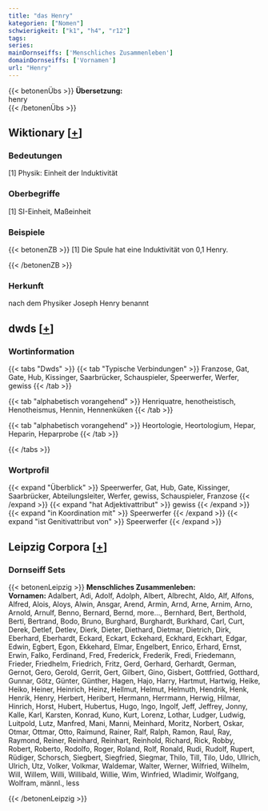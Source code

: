 ```yaml
---
title: "das Henry"
kategorien: ["Nomen"]
schwierigkeit: ["k1", "h4", "r12"]
tags:
series:
mainDornseiffs: ['Menschliches Zusammenleben']
domainDornseiffs: ['Vornamen']
url: "Henry"
---
```


{{< betonenÜbs >}}
**Übersetzung:**  
henry  
{{< /betonenÜbs >}}

## Wiktionary [[+](https://de.wiktionary.org/wiki/Henry)]

### Bedeutungen
[1] Physik: Einheit der Induktivität  

### Oberbegriffe
[1] SI-Einheit, Maßeinheit  

### Beispiele
{{< betonenZB >}}
[1] Die Spule hat eine Induktivität von 0,1 Henry.  

{{< /betonenZB >}}
### Herkunft
nach dem Physiker Joseph Henry benannt  



## dwds [[+](https://www.dwds.de/wb/Henry)]

### Wortinformation
{{< tabs "Dwds" >}}
{{< tab "Typische Verbindungen" >}}
Franzose, Gat, Gate, Hub, Kissinger, Saarbrücker, Schauspieler, Speerwerfer, Werfer, gewiss
{{< /tab >}}

{{< tab "alphabetisch vorangehend" >}}
Henriquatre, henotheistisch, Henotheismus, Hennin, Hennenküken
{{< /tab >}}

{{< tab "alphabetisch vorangehend" >}}
Heortologie, Heortologium, Hepar, Heparin, Heparprobe
{{< /tab >}}

{{< /tabs >}}

### Wortprofil
{{< expand "Überblick" >}} Speerwerfer, Gat, Hub, Gate, Kissinger, Saarbrücker, Abteilungsleiter, Werfer, gewiss, Schauspieler, Franzose {{< /expand >}}
{{< expand "hat Adjektivattribut" >}} gewiss {{< /expand >}}
{{< expand "in Koordination mit" >}} Speerwerfer {{< /expand >}}
{{< expand "ist Genitivattribut von" >}} Speerwerfer {{< /expand >}}

## Leipzig Corpora [[+](https://corpora.uni-leipzig.de/en/res?word=Henry&corpusId=deu_newscrawl-public_2018)]

### Dornseiff Sets
{{< betonenLeipzig >}}
**Menschliches Zusammenleben:**  
**Vornamen:** Adalbert, Adi, Adolf, Adolph, Albert, Albrecht, Aldo, Alf, Alfons, Alfred, Alois, Aloys, Alwin, Ansgar, Arend, Armin, Arnd, Arne, Arnim, Arno, Arnold, Arnulf, Benno, Bernard, Bernd, more..., Bernhard, Bert, Berthold, Berti, Bertrand, Bodo, Bruno, Burghard, Burghardt, Burkhard, Carl, Curt, Derek, Detlef, Detlev, Dierk, Dieter, Diethard, Dietmar, Dietrich, Dirk, Eberhard, Eberhardt, Eckard, Eckart, Eckehard, Eckhard, Eckhart, Edgar, Edwin, Egbert, Egon, Ekkehard, Elmar, Engelbert, Enrico, Erhard, Ernst, Erwin, Falko, Ferdinand, Fred, Frederick, Frederik, Fredi, Friedemann, Frieder, Friedhelm, Friedrich, Fritz, Gerd, Gerhard, Gerhardt, German, Gernot, Gero, Gerold, Gerrit, Gert, Gilbert, Gino, Gisbert, Gottfried, Gotthard, Gunnar, Götz, Günter, Günther, Hagen, Hajo, Harry, Hartmut, Hartwig, Heike, Heiko, Heiner, Heinrich, Heinz, Hellmut, Helmut, Helmuth, Hendrik, Henk, Henrik, Henry, Herbert, Heribert, Hermann, Herrmann, Herwig, Hilmar, Hinrich, Horst, Hubert, Hubertus, Hugo, Ingo, Ingolf, Jeff, Jeffrey, Jonny, Kalle, Karl, Karsten, Konrad, Kuno, Kurt, Lorenz, Lothar, Ludger, Ludwig, Luitpold, Lutz, Manfred, Mani, Manni, Meinhard, Moritz, Norbert, Oskar, Otmar, Ottmar, Otto, Raimund, Rainer, Ralf, Ralph, Ramon, Raul, Ray, Raymond, Reiner, Reinhard, Reinhart, Reinhold, Richard, Rick, Robby, Robert, Roberto, Rodolfo, Roger, Roland, Rolf, Ronald, Rudi, Rudolf, Rupert, Rüdiger, Schorsch, Siegbert, Siegfried, Siegmar, Thilo, Till, Tilo, Udo, Ullrich, Ulrich, Utz, Volker, Volkmar, Waldemar, Walter, Werner, Wilfried, Wilhelm, Will, Willem, Willi, Willibald, Willie, Wim, Winfried, Wladimir, Wolfgang, Wolfram, männl., less  

{{< /betonenLeipzig >}}
